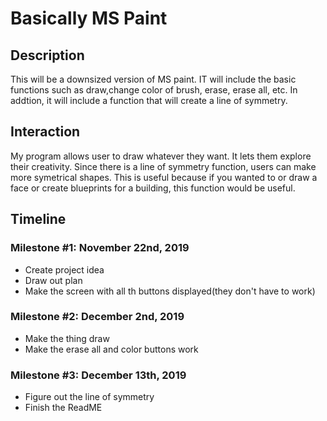 <h1>Basically MS Paint</h1>
<h2>Description</h2>
<p>This will be a downsized version of MS paint. IT will include the basic functions such as draw,change color of brush, erase, erase all, etc. In addtion, it will include a function that will create a line of symmetry.</p>

<h2>Interaction</h2>
<p>My program allows user to draw whatever they want. It lets them explore their creativity. Since there is a line of symmetry function, users can make more symetrical shapes. This is useful because if you wanted to or draw a face or create blueprints for a building, this function would be useful. </p>

<h2>Timeline</h2>

<h3>Milestone #1: November 22nd, 2019 </h3>
<ul>
 <li>Create project idea</li>
 <li>Draw out plan</li>
 <li>Make the screen with all th buttons displayed(they don't have to work)</li>
</ul>

<h3>Milestone #2: December 2nd, 2019 </h3>
<ul>
 <li>Make the thing draw</li>
 <li>Make the erase all and color buttons work</li>
</ul>

<h3>Milestone #3: December 13th, 2019 </h3>
<ul>
 <li>Figure out the line of symmetry</li>
 <li>Finish the ReadME</li>
</ul>
